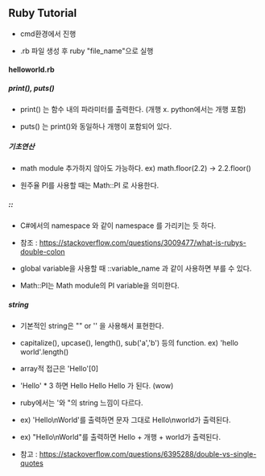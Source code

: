 
<h2>Ruby Tutorial</h2>


* cmd환경에서 진행

* .rb 파일 생성 후 ruby "file_name"으로 실행



<h4>helloworld.rb</h4>

<h5>print(), puts()</h5>

* print() 는 함수 내의 파라미터를 출력한다. (개행 x. python에서는 개행 포함)

* puts() 는 print()와 동일하나 개행이 포함되어 있다.

<h5> 기초연산 </h5>

* math module 추가하지 않아도 가능하다. ex) math.floor(2.2) -> 2.2.floor()

* 원주율 PI를 사용할 때는 Math::PI 로 사용한다.

<h5> :: </h5>

* C#에서의 namespace 와 같이 namespace 를 가리키는 듯 하다.

* 참조 : https://stackoverflow.com/questions/3009477/what-is-rubys-double-colon

* global variable을 사용할 때 ::variable_name 과 같이 사용하면 부를 수 있다.

* Math::PI는 Math module의 PI variable을 의미한다.


<h5> string </h5>

* 기본적인 string은 "" or '' 을 사용해서 표현한다.

* capitalize(), upcase(), length(), sub('a','b') 등의 function. ex) 'hello world'.length()

* array적 접근은 'Hello'[0]

* 'Hello' * 3 하면 Hello Hello Hello 가 된다. (wow)

* ruby에서는 '와 "의 string 느낌이 다르다.

* ex) 'Hello\nWorld'를 출력하면 문자 그대로 Hello\nworld가 출력된다.

* ex) "Hello\nWorld"를 출력하면 Hello + 개행 + world가 출력된다.

* 참고 : https://stackoverflow.com/questions/6395288/double-vs-single-quotes
